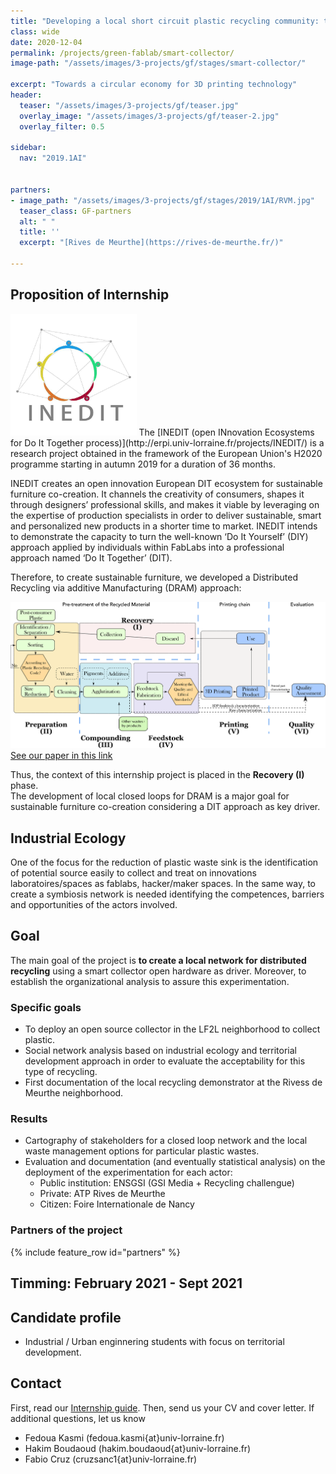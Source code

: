 ```yaml
---
title: "Developing a local short circuit plastic recycling community: the case of Rives de Meurthe neighborhood"
class: wide
date: 2020-12-04
permalink: /projects/green-fablab/smart-collector/
image-path: "/assets/images/3-projects/gf/stages/smart-collector/"

excerpt: "Towards a circular economy for 3D printing technology"
header:
  teaser: "/assets/images/3-projects/gf/teaser.jpg"
  overlay_image: "/assets/images/3-projects/gf/teaser-2.jpg"
  overlay_filter: 0.5

sidebar:
  nav: "2019.1AI"


partners:
- image_path: "/assets/images/3-projects/gf/stages/2019/1AI/RVM.jpg"
  teaser_class: GF-partners
  alt: " "
  title: ''
  excerpt: "[Rives de Meurthe](https://rives-de-meurthe.fr/)"  

---
```




## Proposition of Internship

<img width="40%" class="align-left" src="https://raw.githubusercontent.com/LF2L/ERPI/master/assets/images/projects/inedit/teaser.png">
The [INEDIT (open INnovation Ecosystems for Do It Together process)](http://erpi.univ-lorraine.fr/projects/INEDIT/) is a research project obtained in the framework of the European Union's H2020 programme starting in autumn 2019 for a duration of 36 months.

INEDIT creates an open innovation European DIT ecosystem for sustainable furniture co-creation.
It channels the creativity of consumers, shapes it through designers’ professional skills, and makes it viable by leveraging on the expertise of production specialists in order to deliver sustainable, smart and personalized new products in a shorter time to market.
INEDIT intends to demonstrate the capacity to turn the well-known ‘Do It Yourself’ (DIY) approach applied by individuals within FabLabs into a professional approach named ‘Do It Together’ (DIT).

Therefore, to create sustainable furniture, we developed a Distributed Recycling via additive Manufacturing (DRAM) approach:

![Lorraine Fab Living Lab](/assets/images/3-projects/gf/DRAM.png)
[See our paper in this link](/green-fablab/review-recycling/)

Thus, the context of this internship project is placed in the **Recovery (I)** phase.  
The development of local closed loops for DRAM is a major goal for sustainable furniture co-creation considering a DIT approach as key driver.

## Industrial Ecology

One of the focus for the reduction of plastic waste sink is the identification of potential source easily to collect and treat on innovations laboratoires/spaces as fablabs, hacker/maker spaces.
In the same way, to create a symbiosis network is needed identifying the competences, barriers and opportunities of the actors involved.

## Goal

The main goal of the project is **to create a local network for distributed recycling** using a smart collector open hardware as driver. Moreover, to establish the organizational analysis to assure this experimentation.

### Specific goals

- To deploy an open source collector in the LF2L neighborhood to collect plastic.
- Social network analysis based on industrial ecology and territorial development approach in order to evaluate the acceptability for this type of recycling.
- First documentation of the local recycling demonstrator at the Rivess de Meurthe neighborhood.


### Results

- Cartography of stakeholders for a closed loop network and the local waste management options for particular plastic wastes.  
- Evaluation and documentation (and eventually statistical analysis) on the deployment of the experimentation for each actor:
  + Public institution: ENSGSI (GSI Media + Recycling challengue)
  + Private: ATP Rives de Meurthe
  + Citizen: Foire Internationale de Nancy


### Partners of the project


<div id="GF-partners">  
{% include feature_row id="partners" %}
</div>


## Timming: February 2021 - Sept 2021

## Candidate profile

- Industrial / Urban enginnering students with focus on territorial development.


## Contact
First, read our [Internship guide](/green-fablab/internships/).
Then, send us your CV and cover letter. If additional questions, let us know

- Fedoua Kasmi (fedoua.kasmi{at}univ-lorraine.fr)
- Hakim Boudaoud (hakim.boudaoud{at}univ-lorraine.fr)
- Fabio Cruz (cruzsanc1{at}univ-lorraine.fr)
